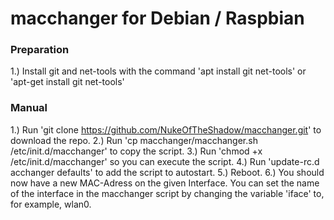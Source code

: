 # macchanger for Debian / Raspbian


### Preparation

1.) Install git and net-tools with the command 'apt install git net-tools' or 'apt-get install git net-tools'

### Manual

1.) Run 'git clone https://github.com/NukeOfTheShadow/macchanger.git' to download the repo.
2.) Run 'cp macchanger/macchanger.sh /etc/init.d/macchanger' to copy the script.
3.) Run 'chmod +x /etc/init.d/macchanger' so you can execute the script.
4.) Run 'update-rc.d acchanger defaults' to add the script to autostart.
5.) Reboot.
6.) You should now have a new MAC-Adress on the given Interface. You can set the name of the interface in the macchanger script by changing the variable 'iface' to, for example, wlan0.
